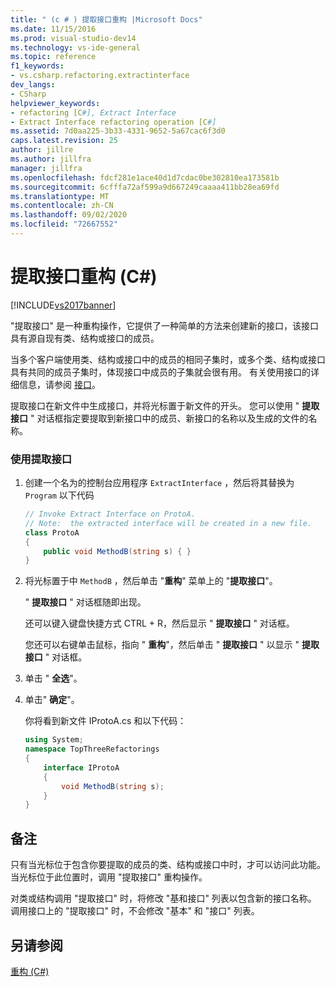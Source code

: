 ```yaml
---
title: " (c # ) 提取接口重构 |Microsoft Docs"
ms.date: 11/15/2016
ms.prod: visual-studio-dev14
ms.technology: vs-ide-general
ms.topic: reference
f1_keywords:
- vs.csharp.refactoring.extractinterface
dev_langs:
- CSharp
helpviewer_keywords:
- refactoring [C#], Extract Interface
- Extract Interface refactoring operation [C#]
ms.assetid: 7d0aa225-3b33-4331-9652-5a67cac6f3d0
caps.latest.revision: 25
author: jillre
ms.author: jillfra
manager: jillfra
ms.openlocfilehash: fdcf281e1ace40d1d7cdac0be302810ea173581b
ms.sourcegitcommit: 6cfffa72af599a9d667249caaaa411bb28ea69fd
ms.translationtype: MT
ms.contentlocale: zh-CN
ms.lasthandoff: 09/02/2020
ms.locfileid: "72667552"
---
```

# <a name="extract-interface-refactoring-c"></a>提取接口重构 (C#)
[!INCLUDE[vs2017banner](../includes/vs2017banner.md)]

"提取接口" 是一种重构操作，它提供了一种简单的方法来创建新的接口，该接口具有源自现有类、结构或接口的成员。

 当多个客户端使用类、结构或接口中的成员的相同子集时，或多个类、结构或接口具有共同的成员子集时，体现接口中成员的子集就会很有用。 有关使用接口的详细信息，请参阅 [接口](https://msdn.microsoft.com/library/2feda177-ce11-432d-81b4-d50f5f35fd37)。

 提取接口在新文件中生成接口，并将光标置于新文件的开头。 您可以使用 " **提取接口** " 对话框指定要提取到新接口中的成员、新接口的名称以及生成的文件的名称。

### <a name="to-use-extract-interface"></a>使用提取接口

1. 创建一个名为的控制台应用程序 `ExtractInterface` ，然后将其替换为 `Program` 以下代码

    ```csharp
    // Invoke Extract Interface on ProtoA.
    // Note:  the extracted interface will be created in a new file.
    class ProtoA
    {
        public void MethodB(string s) { }
    }
    ```

2. 将光标置于中 `MethodB` ，然后单击 "**重构**" 菜单上的 "**提取接口**"。

     " **提取接口** " 对话框随即出现。

     还可以键入键盘快捷方式 CTRL + R，然后显示 " **提取接口** " 对话框。

     您还可以右键单击鼠标，指向 " **重构**"，然后单击 " **提取接口** " 以显示 " **提取接口** " 对话框。

3. 单击 " **全选**"。

4. 单击" **确定**"。

     你将看到新文件 IProtoA.cs 和以下代码：

    ```csharp
    using System;
    namespace TopThreeRefactorings
    {
        interface IProtoA
        {
            void MethodB(string s);
        }
    }
    ```

## <a name="remarks"></a>备注
 只有当光标位于包含你要提取的成员的类、结构或接口中时，才可以访问此功能。 当光标位于此位置时，调用 "提取接口" 重构操作。

 对类或结构调用 "提取接口" 时，将修改 "基和接口" 列表以包含新的接口名称。 调用接口上的 "提取接口" 时，不会修改 "基本" 和 "接口" 列表。

## <a name="see-also"></a>另请参阅
 [重构 (C#)](../csharp-ide/refactoring-csharp.md)